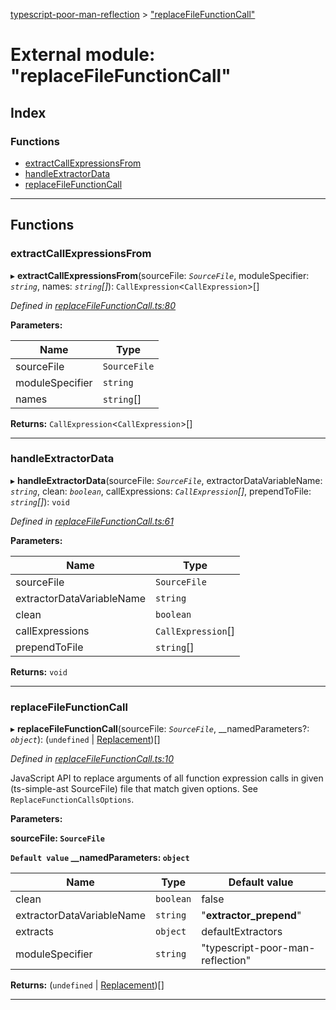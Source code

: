 [typescript-poor-man-reflection](../README.md) > ["replaceFileFunctionCall"](../modules/_replacefilefunctioncall_.md)

# External module: "replaceFileFunctionCall"

## Index

### Functions

* [extractCallExpressionsFrom](_replacefilefunctioncall_.md#extractcallexpressionsfrom)
* [handleExtractorData](_replacefilefunctioncall_.md#handleextractordata)
* [replaceFileFunctionCall](_replacefilefunctioncall_.md#replacefilefunctioncall)

---

## Functions

<a id="extractcallexpressionsfrom"></a>

###  extractCallExpressionsFrom

▸ **extractCallExpressionsFrom**(sourceFile: *`SourceFile`*, moduleSpecifier: *`string`*, names: *`string`[]*): `CallExpression`<`CallExpression`>[]

*Defined in [replaceFileFunctionCall.ts:80](https://github.com/cancerberoSgx/typescript-poor-man-reflection/blob/d1e53d1/src/replaceFileFunctionCall.ts#L80)*

**Parameters:**

| Name | Type |
| ------ | ------ |
| sourceFile | `SourceFile` |
| moduleSpecifier | `string` |
| names | `string`[] |

**Returns:** `CallExpression`<`CallExpression`>[]

___
<a id="handleextractordata"></a>

###  handleExtractorData

▸ **handleExtractorData**(sourceFile: *`SourceFile`*, extractorDataVariableName: *`string`*, clean: *`boolean`*, callExpressions: *`CallExpression`[]*, prependToFile: *`string`[]*): `void`

*Defined in [replaceFileFunctionCall.ts:61](https://github.com/cancerberoSgx/typescript-poor-man-reflection/blob/d1e53d1/src/replaceFileFunctionCall.ts#L61)*

**Parameters:**

| Name | Type |
| ------ | ------ |
| sourceFile | `SourceFile` |
| extractorDataVariableName | `string` |
| clean | `boolean` |
| callExpressions | `CallExpression`[] |
| prependToFile | `string`[] |

**Returns:** `void`

___
<a id="replacefilefunctioncall"></a>

###  replaceFileFunctionCall

▸ **replaceFileFunctionCall**(sourceFile: *`SourceFile`*, __namedParameters?: *`object`*): (`undefined` \| [Replacement](../interfaces/_types_.replacement.md))[]

*Defined in [replaceFileFunctionCall.ts:10](https://github.com/cancerberoSgx/typescript-poor-man-reflection/blob/d1e53d1/src/replaceFileFunctionCall.ts#L10)*

JavaScript API to replace arguments of all function expression calls in given (ts-simple-ast SourceFile) file that match given options. See `ReplaceFunctionCallsOptions`.

**Parameters:**

**sourceFile: `SourceFile`**

**`Default value` __namedParameters: `object`**

| Name | Type | Default value |
| ------ | ------ | ------ |
| clean | `boolean` | false |
| extractorDataVariableName | `string` | &quot;__extractor_prepend__&quot; |
| extracts | `object` |  defaultExtractors |
| moduleSpecifier | `string` | &quot;typescript-poor-man-reflection&quot; |

**Returns:** (`undefined` \| [Replacement](../interfaces/_types_.replacement.md))[]

___

